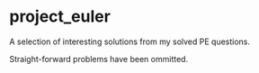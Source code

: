 project_euler
=============

A selection of interesting solutions from my solved PE questions.

Straight-forward problems have been ommitted.
